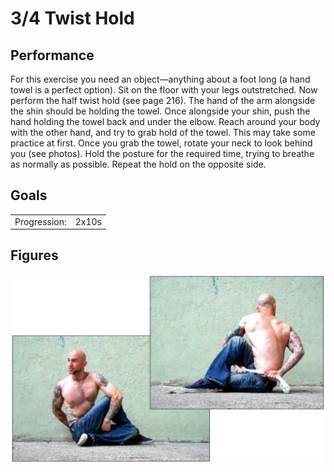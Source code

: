 # 3/4 Twist Hold

## Performance

For this exercise you need an object—anything about a foot long (a hand towel is a perfect option). Sit on the floor with your legs outstretched. Now perform the half twist hold (see page 216). The hand of the arm alongside the shin should be holding the towel.  Once alongside your shin, push the hand holding the towel back and under the elbow. Reach around your body with the other hand, and try to grab hold of the towel. This may take some practice at first. Once you grab the towel, rotate your neck to look behind you (see photos). Hold the posture for the required time, trying to breathe as normally as possible. Repeat the hold on the opposite side.

## Goals

| | |
|---|---|
|Progression: | 2x10s |

## Figures

![](../../images/00_stretching/04_lateral_chain/4.png)
